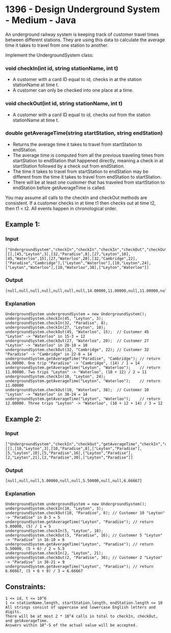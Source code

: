 # 1396 - Design Underground System - Medium - Java

An underground railway system is keeping track of customer travel times between different stations. They are using this data to calculate the average time it takes to travel from one station to another.

Implement the UndergroundSystem class:

### void checkIn(int id, string stationName, int t)

- A customer with a card ID equal to id, checks in at the station stationName at time t.
- A customer can only be checked into one place at a time.

### void checkOut(int id, string stationName, int t)

- A customer with a card ID equal to id, checks out from the station stationName at time t.

### double getAverageTime(string startStation, string endStation)

- Returns the average time it takes to travel from startStation to endStation.
- The average time is computed from all the previous traveling times from startStation to endStation that happened directly, meaning a check in at startStation followed by a check out from endStation.
- The time it takes to travel from startStation to endStation may be different from the time it takes to travel from endStation to startStation.
- There will be at least one customer that has traveled from startStation to endStation before getAverageTime is called.

You may assume all calls to the checkIn and checkOut methods are consistent. If a customer checks in at time t1 then checks out at time t2, then t1 < t2. All events happen in chronological order.

## Example 1:

### Input

    ["UndergroundSystem","checkIn","checkIn","checkIn","checkOut","checkOut","checkOut","getAverageTime","getAverageTime","checkIn","getAverageTime","checkOut","getAverageTime"]
    [[],[45,"Leyton",3],[32,"Paradise",8],[27,"Leyton",10],[45,"Waterloo",15],[27,"Waterloo",20],[32,"Cambridge",22],["Paradise","Cambridge"],["Leyton","Waterloo"],[10,"Leyton",24],["Leyton","Waterloo"],[10,"Waterloo",38],["Leyton","Waterloo"]]

### Output

    [null,null,null,null,null,null,null,14.00000,11.00000,null,11.00000,null,12.00000]

### Explanation

    UndergroundSystem undergroundSystem = new UndergroundSystem();
    undergroundSystem.checkIn(45, "Leyton", 3);
    undergroundSystem.checkIn(32, "Paradise", 8);
    undergroundSystem.checkIn(27, "Leyton", 10);
    undergroundSystem.checkOut(45, "Waterloo", 15);  // Customer 45 "Leyton" -> "Waterloo" in 15-3 = 12
    undergroundSystem.checkOut(27, "Waterloo", 20);  // Customer 27 "Leyton" -> "Waterloo" in 20-10 = 10
    undergroundSystem.checkOut(32, "Cambridge", 22); // Customer 32 "Paradise" -> "Cambridge" in 22-8 = 14
    undergroundSystem.getAverageTime("Paradise", "Cambridge"); // return 14.00000. One trip "Paradise" -> "Cambridge", (14) / 1 = 14
    undergroundSystem.getAverageTime("Leyton", "Waterloo");    // return 11.00000. Two trips "Leyton" -> "Waterloo", (10 + 12) / 2 = 11
    undergroundSystem.checkIn(10, "Leyton", 24);
    undergroundSystem.getAverageTime("Leyton", "Waterloo");    // return 11.00000
    undergroundSystem.checkOut(10, "Waterloo", 38);  // Customer 10 "Leyton" -> "Waterloo" in 38-24 = 14
    undergroundSystem.getAverageTime("Leyton", "Waterloo");    // return 12.00000. Three trips "Leyton" -> "Waterloo", (10 + 12 + 14) / 3 = 12

## Example 2:

### Input

    ["UndergroundSystem","checkIn","checkOut","getAverageTime","checkIn","checkOut","getAverageTime","checkIn","checkOut","getAverageTime"]
    [[],[10,"Leyton",3],[10,"Paradise",8],["Leyton","Paradise"],[5,"Leyton",10],[5,"Paradise",16],["Leyton","Paradise"],[2,"Leyton",21],[2,"Paradise",30],["Leyton","Paradise"]]

### Output

    [null,null,null,5.00000,null,null,5.50000,null,null,6.66667]

### Explanation

    UndergroundSystem undergroundSystem = new UndergroundSystem();
    undergroundSystem.checkIn(10, "Leyton", 3);
    undergroundSystem.checkOut(10, "Paradise", 8); // Customer 10 "Leyton" -> "Paradise" in 8-3 = 5
    undergroundSystem.getAverageTime("Leyton", "Paradise"); // return 5.00000, (5) / 1 = 5
    undergroundSystem.checkIn(5, "Leyton", 10);
    undergroundSystem.checkOut(5, "Paradise", 16); // Customer 5 "Leyton" -> "Paradise" in 16-10 = 6
    undergroundSystem.getAverageTime("Leyton", "Paradise"); // return 5.50000, (5 + 6) / 2 = 5.5
    undergroundSystem.checkIn(2, "Leyton", 21);
    undergroundSystem.checkOut(2, "Paradise", 30); // Customer 2 "Leyton" -> "Paradise" in 30-21 = 9
    undergroundSystem.getAverageTime("Leyton", "Paradise"); // return 6.66667, (5 + 6 + 9) / 3 = 6.66667

## Constraints:

    1 <= id, t <= 10^6
    1 <= stationName.length, startStation.length, endStation.length <= 10
    All strings consist of uppercase and lowercase English letters and digits.
    There will be at most 2 * 10^4 calls in total to checkIn, checkOut, and getAverageTime.
    Answers within 10^-5 of the actual value will be accepted.


